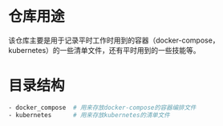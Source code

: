 # 仓库用途
该仓库主要是用于记录平时工作时用到的容器（docker-compose， kubernetes）的一些清单文件，还有平时用到的一些技能等。

# 目录结构
```bash
- docker_compose  # 用来存放docker-compose的容器编排文件
- kubernetes      # 用来存放kubernetes的清单文件
```
